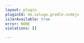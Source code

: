 ```yaml
---
layout: plugin
pluginId: de.solugo.gradle.nodejs
isJarAvailable: true
error: NONE
violations: []

---
```

